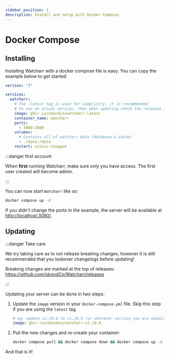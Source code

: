```yaml
---
sidebar_position: 1
description: Install and setup with Docker Compose.
---
```


# Docker Compose

## Installing

Installing Watcharr with a docker compose file is easy. You can copy the example below to get started:

```yaml title="docker-compose.yml"
version: "3"

services:
  watcharr:
    # The :latest tag is used for simplicity, it is recommended
    # to use an actual version, then when updating check the releases for changelogs.
    image: ghcr.io/sbondco/watcharr:latest
    container_name: watcharr
    ports:
      - 3080:3080
    volumes:
      # Contains all of watcharr data (database & cache)
      - ./data:/data
    restart: unless-stopped
```

:::danger first account

When **first** running Watcharr, make sure only you have access. The first user created will become admin.

:::

You can now start `Watcharr` like so:

```bash
docker compose up -d
```

If you didn't change the ports in the example, the server will be available at [http://localhost:3080/](http://localhost:3080/).

## Updating

:::danger Take care

We try taking care as to not release breaking changes, however it is still recommended that
you lookover changelogs before updating!

Breaking changes are marked at the top of releases: https://github.com/sbondCo/Watcharr/releases

:::

Updating your server can be done in two steps:

1. Update the `image` version in your `docker-compose.yml` file.
   Skip this step if you are using the `latest` tag.

   ```yaml
   # eg. update v1.19.0 to v1.20.0 (or whatever version you are updating to)
   image: ghcr.io/sbondco/watcharr:v1.19.0
   ```

2. Pull the new changes and re-create your container:

   ```bash
   docker compose pull && docker compose down && docker compose up -d
   ```

And that is it!
